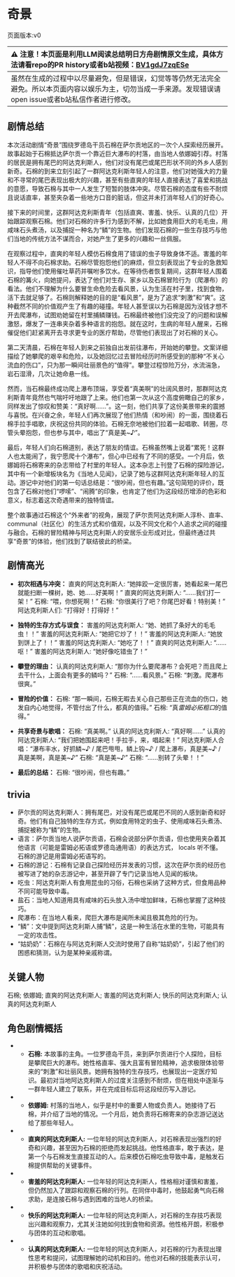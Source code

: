 # 奇景
页面版本:v0
 

| :warning: 注意！本页面是利用LLM阅读总结明日方舟剧情原文生成，具体方法请看repo的PR history或者b站视频：[BV1gdJ7zqESe](https://www.bilibili.com/video/BV1gdJ7zqESe/)         |
|:----------------------------|
| 虽然在生成的过程中以尽量避免，但是错误，幻觉等等仍然无法完全避免。所以本页面内容以娱乐为主，切勿当成一手来源。发现错误请open issue或者b站私信作者进行修改。|



## 剧情总结
本次活动剧情“奇景”围绕罗德岛干员石棉在萨尔贡地区的一次个人探索经历展开。故事起始于石棉抵达萨尔贡一个靠近巨大瀑布的村落，由当地人依娜姆引荐。村落的居民是拥有尾巴的阿达克利斯人，他们对没有尾巴或尾巴形状不同的外乡人感到新奇。石棉的到来立刻引起了一群阿达克利斯年轻人的注意，他们对她强大的力量和不寻常的尾巴表现出极大的兴趣，甚至有些直爽的年轻人直接表达了喜爱和挑战的意愿，导致石棉与其中一人发生了短暂的肢体冲突。尽管石棉的态度有些不耐烦且说话直率，甚至夹杂着一些地方口音的脏话，但这并未打消年轻人们的好奇心。

接下来的时间里，这群阿达克利斯青年（包括直爽、害羞、快乐、认真的几位）开始跟踪观察石棉。他们对石棉的许多行为感到不解，比如她食用巨大的毛毛虫，用咸味石头煮汤，以及捕捉一种名为“鳞”的生物。他们发现石棉的一些生存技巧与他们当地的传统方法不谋而合，对她产生了更多的兴趣和一丝佩服。

在观察过程中，直爽的年轻人模仿石棉食用了错误的虫子导致身体不适。害羞的年轻人不得不向石棉求助。石棉尽管抱怨他们的麻烦，但立刻表现出了专业的急救知识，指导他们使用催吐草药并嘱咐多饮水。在等待伤者恢复期间，这群年轻人围着石棉的篝火，向她提问，表达了他们对生存、家乡以及石棉冒险行为（爬瀑布）的看法。他们不理解为什么要冒生命危险去看风景，认为生活在村子里，找到食物，活下去就足够了。石棉则解释她的目的是“看风景”，是为了追求“刺激”和“爽”。这种截然不同的价值观产生了有趣的碰撞。年轻人甚至误以为石棉是因为没钱才想不开去爬瀑布，试图劝她留在村里捕鳞赚钱。石棉最终被他们没完没了的问题和误解激怒，爆发了一连串夹杂着多种语言的抱怨。就在这时，生病的年轻人醒来，石棉催促他们赶紧离开去寻求更专业的医疗帮助，尽管他们表现出了对石棉的关心。

第二天清晨，石棉在年轻人到来之前独自出发前往瀑布，开始她的攀登。文案详细描绘了她攀爬的艰辛和危险，以及她回忆过去冒险经历时所感受到的那种“不关心流血的伤口”，只为那一瞬间壮丽景色的“值得”。攀登过程惊险万分，水流湍急，岩石湿滑，几次让她命悬一线。

然而，当石棉最终成功爬上瀑布顶端，享受着“真美啊”的壮阔风景时，那群阿达克利斯青年竟然也气喘吁吁地跟了上来。他们也第一次从这个高度俯瞰自己的家乡，同样发出了惊叹和赞美：“真好啊......”。这一刻，他们共享了这份美景带来的震撼与喜悦。在兴奋之余，年轻人们再次展现了他们热情（和吵闹）的一面，围绕着石棉手拉手唱歌，庆祝这份共同的体验。石棉无奈地被他们拉着一起唱歌、转圈，尽管头晕抱怨，但也参与其中，唱出了“真是美~♪”。

最后，年轻人们向石棉道别，表达了朋友的情谊。石棉虽然嘴上说着“累死！这群人也太能闹了，我宁愿爬十个瀑布”，但心中已经有了不同的感受。一个月后，依娜姆将石棉寄来的杂志带给了村里的年轻人。这本杂志上刊登了石棉的探险游记，其中有一个新增板块名为《当地人见闻》，记录了她与这群阿达克利斯年轻人的互动。游记中对他们的第一句话总结是：“很吵闹，但也有趣。”这句简短的评价，既包含了石棉对他们“啰嗦”、“闹腾”的印象，也肯定了他们为这段经历增添的色彩和意义，标志着这次奇遇带来的独特情谊。

整个故事通过石棉这个“外来者”的视角，展现了萨尔贡阿达克利斯人淳朴、直率、 communal（社区化）的生活方式和价值观，以及不同文化和个人追求之间的碰撞与融合。石棉的冒险精神与阿达克利斯人的安居乐业形成对比，但最终通过共享“奇景”的体验，他们找到了联结彼此的桥梁。
## 剧情高光
*   **初次相遇与冲突：**
    直爽的阿达克利斯人: “她摔跤一定很厉害，她看起来一尾巴就能扫断一棵树，她、她......好美啊！”
    直爽的阿达克利斯人: “......我们打一架！”
    石棉: “喂，你想死啊！”
    石棉: “你很美行了吧？你尾巴好看！特别美！”
    阿达克利斯人们: “打得好！打得好！”

*   **独特的生存方式与误食：**
    害羞的阿达克利斯人: “她、她抓了条好大的毛毛虫！！”
    害羞的阿达克利斯人: “她把它炒了！！”
    害羞的阿达克利斯人: “她放到饼上了！！”
    害羞的阿达克利斯人: “她吃了！！”
    直爽的阿达克利斯人: “......呕！”
    害羞的阿达克利斯人: “她好像吃错虫了！”

*   **攀登的理由：**
    认真的阿达克利斯人: “那你为什么要爬瀑布？会死吧？而且爬上去干什么，上面会有更多的鳞吗？”
    石棉: “......看风景。”
    石棉: “刺激。爬瀑布很爽。”

*   **冒险的价值：**
    石棉: “那一瞬间，石棉无暇去关心自己那些正在流血的伤口，她发自内心地觉得，不管付出了什么，都真的值得。”
    石棉: “真*雷姆必拓粗口*的值得。”

*   **共享奇景与歌唱：**
    石棉: “真美啊。”
    认真的阿达克利斯人: “真好啊......”
    认真的阿达克利斯人: “我们把她围起来吧！手拉手，来，唱起来！”
    阿达克利斯人合唱：“瀑布丰水，好抓鳞~♪ / 尾巴甩甩，鳞上钩~♪ / 爬上瀑布，真是美~♪ / 真是美啊，真是美~♪”
    石棉: “真是美~♪”
    石棉: “......别转了头晕！！”

*   **最后的总结：**
    石棉: “很吵闹，但也有趣。”
## trivia
*   萨尔贡的阿达克利斯人：拥有尾巴，对没有尾巴或尾巴不同的人感到新奇和好奇。他们有自己独特的生存方式，例如食用特定的虫子、使用咸味石头煮汤、捕捉被称为“鳞”的生物。
*   语言：萨尔贡当地人说萨尔贡语，石棉会说部分萨尔贡语，但也使用夹杂着其他语言（可能是雷姆必拓语或罗德岛通用语）的表达方式， locals 听不懂。石棉的游记是用雷姆必拓语写的。
*   石棉的游记：石棉有记录自己探险经历并发表的习惯，这次在萨尔贡的经历也被写进了她的杂志游记中，甚至开辟了专门记录当地人见闻的板块。
*   吃虫：阿达克利斯人有食用昆虫的习俗，石棉也采纳了这种方式，但食用品种不同可能导致中毒。
*   盐石：当地人知道用具有咸味的石头放入汤中增加鲜味，石棉也掌握了这种技巧。
*   爬瀑布：在当地人看来，爬巨大瀑布是闻所未闻且极其危险的行为。
*   “鳞”：文中提到阿达克利斯人捕“鳞”，这是一种生活在水里的生物，可能具有一定的攻击性。
*   “姑奶奶”：石棉在与阿达克利斯人交流时使用了自称“姑奶奶”，引起了他们的困惑和猜测，认为是某种亲戚称谓。
## 关键人物
石棉; 依娜姆; 直爽的阿达克利斯人; 害羞的阿达克利斯人; 快乐的阿达克利斯人; 认真的阿达克利斯人
## 角色剧情概括
-   *   **石棉:** 本故事的主角。一位罗德岛干员，来到萨尔贡进行个人探险，目标是攀爬巨大的瀑布。她性格直率、强大且富有冒险精神，追求极限体验带来的“刺激”和壮丽风景。她拥有独特的生存技巧，也展现出一定医疗知识。最初对当地阿达克利斯人的过度关注感到不耐烦，但在相处中逐渐与一群年轻人建立了联系，并在完成目标后将这段经历写入游记。
-   *   **依娜姆:** 村落的当地人，似乎是村中的重要人物或负责人。她接待了石棉，并介绍了当地的情况。一个月后，她负责将石棉寄来的杂志游记送达给了那些年轻人。
-   *   **直爽的阿达克利斯人:** 一位年轻的阿达克利斯人，对石棉表现出强烈的好奇和兴趣，甚至因为石棉的拒绝而发起挑战。他性格直率，敢于表达，是第一个与石棉发生直接互动的人。后来模仿石棉吃虫导致中毒，是触发石棉提供帮助的关键事件。
-   *   **害羞的阿达克利斯人:** 一位年轻的阿达克利斯人，性格相对谨慎和害羞，但仍然加入了跟踪和观察石棉的行列。在同伴中毒时，他鼓起勇气向石棉求助，是连接石棉与遇到困难的当地人的桥梁。
-   *   **快乐的阿达克利斯人:** 一位年轻的阿达克利斯人，对石棉的生存技巧表现出兴趣和观察力，尤其关注她如何找到食物和资源。他性格开朗，积极参与团体的互动和歌唱。
-   *   **认真的阿达克利斯人:** 一位年轻的阿达克利斯人，对石棉的行为表现出理性思考和提问，试图理解她的动机和目的。他也对石棉的技能表示认可，并积极参与团体的歌唱和庆祝活动。